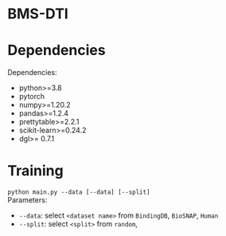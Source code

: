 # BMS-DTI

# Dependencies

Dependencies: <br>
- python>=3.8  <br>
- pytorch  <br>
- numpy>=1.20.2    <br>
- pandas>=1.2.4    <br>
- prettytable>=2.2.1     <br>
- scikit-learn>=0.24.2   <br>
- dgl>= 0.7.1   <br>

# Training
`python main.py --data [--data] [--split]`<br>
Parameters:<br>
- `--data`: select `<dataset name>` from `BindingDB`, `BioSNAP`, `Human`<br>
- `--split`: select `<split>` from `random`,<br>



